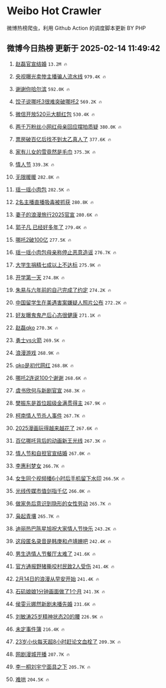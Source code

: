 # Weibo Hot Crawler 



微博热榜爬虫，利用 Github Action 的调度脚本更新 BY PHP 


## 微博今日热榜 更新于 2025-02-14 11:49:42 
1. [赵磊官宣结婚](https://s.weibo.com/weibo?q=%23%E8%B5%B5%E7%A3%8A%E5%AE%98%E5%AE%A3%E7%BB%93%E5%A9%9A%23&t=31&band_rank=1&Refer=top) `13.2M 🔥` 

1. [央视曝光卖惨主播骗人流水线](https://s.weibo.com/weibo?q=%23%E5%A4%AE%E8%A7%86%E6%9B%9D%E5%85%89%E5%8D%96%E6%83%A8%E4%B8%BB%E6%92%AD%E9%AA%97%E4%BA%BA%E6%B5%81%E6%B0%B4%E7%BA%BF%23&t=31&band_rank=2&Refer=top) `979.4K 🔥` 

1. [谢谢你哈尔滨](https://s.weibo.com/weibo?q=%23%E8%B0%A2%E8%B0%A2%E4%BD%A0%E5%93%88%E5%B0%94%E6%BB%A8%23&t=31&band_rank=3&Refer=top) `592.0K 🔥` 

1. [饺子说哪吒3很难突破哪吒2](https://s.weibo.com/weibo?q=%23%E9%A5%BA%E5%AD%90%E8%AF%B4%E5%93%AA%E5%90%923%E5%BE%88%E9%9A%BE%E7%AA%81%E7%A0%B4%E5%93%AA%E5%90%922%23&t=31&band_rank=4&Refer=top) `569.2K 🔥` 

1. [微信开放520元大额红包](https://s.weibo.com/weibo?q=%23%E5%BE%AE%E4%BF%A1%E5%BC%80%E6%94%BE520%E5%85%83%E5%A4%A7%E9%A2%9D%E7%BA%A2%E5%8C%85%23&t=31&band_rank=5&Refer=top) `530.4K 🔥` 

1. [两千万粉丝小网红母亲回应摆拍质疑](https://s.weibo.com/weibo?q=%23%E4%B8%A4%E5%8D%83%E4%B8%87%E7%B2%89%E4%B8%9D%E5%B0%8F%E7%BD%91%E7%BA%A2%E6%AF%8D%E4%BA%B2%E5%9B%9E%E5%BA%94%E6%91%86%E6%8B%8D%E8%B4%A8%E7%96%91%23&t=31&band_rank=6&Refer=top) `380.0K 🔥` 

1. [票房破百亿后找不到太乙真人了](https://s.weibo.com/weibo?q=%23%E7%A5%A8%E6%88%BF%E7%A0%B4%E7%99%BE%E4%BA%BF%E5%90%8E%E6%89%BE%E4%B8%8D%E5%88%B0%E5%A4%AA%E4%B9%99%E7%9C%9F%E4%BA%BA%E4%BA%86%23&t=31&band_rank=7&Refer=top) `377.6K 🔥` 

1. [家有儿女的雪竟然是毛巾](https://s.weibo.com/weibo?q=%23%E5%AE%B6%E6%9C%89%E5%84%BF%E5%A5%B3%E7%9A%84%E9%9B%AA%E7%AB%9F%E7%84%B6%E6%98%AF%E6%AF%9B%E5%B7%BE%23&t=31&band_rank=8&Refer=top) `375.3K 🔥` 

1. [情人节](https://s.weibo.com/weibo?q=%E6%83%85%E4%BA%BA%E8%8A%82&t=31&band_rank=9&Refer=top) `339.3K 🔥` 

1. [无限暖暖](https://s.weibo.com/weibo?q=%E6%97%A0%E9%99%90%E6%9A%96%E6%9A%96&t=31&band_rank=10&Refer=top) `282.8K 🔥` 

1. [瑶一瑶小肉包](https://s.weibo.com/weibo?q=%E7%91%B6%E4%B8%80%E7%91%B6%E5%B0%8F%E8%82%89%E5%8C%85&t=31&band_rank=11&Refer=top) `282.5K 🔥` 

1. [2名主播直播吸毒被抓获](https://s.weibo.com/weibo?q=%232%E5%90%8D%E4%B8%BB%E6%92%AD%E7%9B%B4%E6%92%AD%E5%90%B8%E6%AF%92%E8%A2%AB%E6%8A%93%E8%8E%B7%23&t=31&band_rank=12&Refer=top) `280.8K 🔥` 

1. [妻子的浪漫旅行2025官宣](https://s.weibo.com/weibo?q=%23%E5%A6%BB%E5%AD%90%E7%9A%84%E6%B5%AA%E6%BC%AB%E6%97%85%E8%A1%8C2025%E5%AE%98%E5%AE%A3%23&t=31&band_rank=13&Refer=top) `280.6K 🔥` 

1. [郭子凡 已经好多年了](https://s.weibo.com/weibo?q=%E9%83%AD%E5%AD%90%E5%87%A1%20%E5%B7%B2%E7%BB%8F%E5%A5%BD%E5%A4%9A%E5%B9%B4%E4%BA%86&t=31&band_rank=14&Refer=top) `279.4K 🔥` 

1. [哪吒2破100亿](https://s.weibo.com/weibo?q=%23%E5%93%AA%E5%90%922%E7%A0%B4100%E4%BA%BF%23&t=31&band_rank=15&Refer=top) `277.5K 🔥` 

1. [瑶一瑶小肉包母亲称停止恶意造谣](https://s.weibo.com/weibo?q=%23%E7%91%B6%E4%B8%80%E7%91%B6%E5%B0%8F%E8%82%89%E5%8C%85%E6%AF%8D%E4%BA%B2%E7%A7%B0%E5%81%9C%E6%AD%A2%E6%81%B6%E6%84%8F%E9%80%A0%E8%B0%A3%23&t=31&band_rank=16&Refer=top) `276.7K 🔥` 

1. [大学生捐精七成以上不达标](https://s.weibo.com/weibo?q=%23%E5%A4%A7%E5%AD%A6%E7%94%9F%E6%8D%90%E7%B2%BE%E4%B8%83%E6%88%90%E4%BB%A5%E4%B8%8A%E4%B8%8D%E8%BE%BE%E6%A0%87%23&t=31&band_rank=17&Refer=top) `275.9K 🔥` 

1. [开学第一天](https://s.weibo.com/weibo?q=%E5%BC%80%E5%AD%A6%E7%AC%AC%E4%B8%80%E5%A4%A9&t=31&band_rank=18&Refer=top) `274.8K 🔥` 

1. [朱易与六年前的自己完成了约定](https://s.weibo.com/weibo?q=%23%E6%9C%B1%E6%98%93%E4%B8%8E%E5%85%AD%E5%B9%B4%E5%89%8D%E7%9A%84%E8%87%AA%E5%B7%B1%E5%AE%8C%E6%88%90%E4%BA%86%E7%BA%A6%E5%AE%9A%23&t=31&band_rank=19&Refer=top) `274.2K 🔥` 

1. [中国留学生在美遇害案嫌疑人照片公布](https://s.weibo.com/weibo?q=%23%E4%B8%AD%E5%9B%BD%E7%95%99%E5%AD%A6%E7%94%9F%E5%9C%A8%E7%BE%8E%E9%81%87%E5%AE%B3%E6%A1%88%E5%AB%8C%E7%96%91%E4%BA%BA%E7%85%A7%E7%89%87%E5%85%AC%E5%B8%83%23&t=31&band_rank=20&Refer=top) `272.2K 🔥` 

1. [好友曝鬼鬼产后心态很健康](https://s.weibo.com/weibo?q=%23%E5%A5%BD%E5%8F%8B%E6%9B%9D%E9%AC%BC%E9%AC%BC%E4%BA%A7%E5%90%8E%E5%BF%83%E6%80%81%E5%BE%88%E5%81%A5%E5%BA%B7%23&t=31&band_rank=21&Refer=top) `271.1K 🔥` 

1. [赵磊qko](https://s.weibo.com/weibo?q=%E8%B5%B5%E7%A3%8Aqko&t=31&band_rank=22&Refer=top) `270.3K 🔥` 

1. [勇士vs火箭](https://s.weibo.com/weibo?q=%23%E5%8B%87%E5%A3%ABvs%E7%81%AB%E7%AE%AD%23&t=31&band_rank=23&Refer=top) `269.5K 🔥` 

1. [浪漫游戏](https://s.weibo.com/weibo?q=%E6%B5%AA%E6%BC%AB%E6%B8%B8%E6%88%8F&t=31&band_rank=24&Refer=top) `268.9K 🔥` 

1. [qko是初代网红](https://s.weibo.com/weibo?q=%23qko%E6%98%AF%E5%88%9D%E4%BB%A3%E7%BD%91%E7%BA%A2%23&t=31&band_rank=25&Refer=top) `268.8K 🔥` 

1. [哪吒2连说100个谢谢](https://s.weibo.com/weibo?q=%23%E5%93%AA%E5%90%922%E8%BF%9E%E8%AF%B4100%E4%B8%AA%E8%B0%A2%E8%B0%A2%23&t=31&band_rank=26&Refer=top) `268.6K 🔥` 

1. [虞书欣何与新剧官宣](https://s.weibo.com/weibo?q=%23%E8%99%9E%E4%B9%A6%E6%AC%A3%E4%BD%95%E4%B8%8E%E6%96%B0%E5%89%A7%E5%AE%98%E5%AE%A3%23&t=31&band_rank=27&Refer=top) `268.3K 🔥` 

1. [樊振东是首位超级金满贯得主](https://s.weibo.com/weibo?q=%23%E6%A8%8A%E6%8C%AF%E4%B8%9C%E6%98%AF%E9%A6%96%E4%BD%8D%E8%B6%85%E7%BA%A7%E9%87%91%E6%BB%A1%E8%B4%AF%E5%BE%97%E4%B8%BB%23&t=31&band_rank=28&Refer=top) `267.9K 🔥` 

1. [柯南情人节杀人事件](https://s.weibo.com/weibo?q=%E6%9F%AF%E5%8D%97%E6%83%85%E4%BA%BA%E8%8A%82%E6%9D%80%E4%BA%BA%E4%BA%8B%E4%BB%B6&t=31&band_rank=29&Refer=top) `267.7K 🔥` 

1. [2025漫画玩得越来越花了](https://s.weibo.com/weibo?q=2025%E6%BC%AB%E7%94%BB%E7%8E%A9%E5%BE%97%E8%B6%8A%E6%9D%A5%E8%B6%8A%E8%8A%B1%E4%BA%86&t=31&band_rank=30&Refer=top) `267.6K 🔥` 

1. [百亿哪吒背后的动画新王光线](https://s.weibo.com/weibo?q=%23%E7%99%BE%E4%BA%BF%E5%93%AA%E5%90%92%E8%83%8C%E5%90%8E%E7%9A%84%E5%8A%A8%E7%94%BB%E6%96%B0%E7%8E%8B%E5%85%89%E7%BA%BF%23&t=31&band_rank=31&Refer=top) `267.3K 🔥` 

1. [情人节和自担官宣结婚](https://s.weibo.com/weibo?q=%E6%83%85%E4%BA%BA%E8%8A%82%E5%92%8C%E8%87%AA%E6%8B%85%E5%AE%98%E5%AE%A3%E7%BB%93%E5%A9%9A&t=31&band_rank=32&Refer=top) `267.0K 🔥` 

1. [李惠利梦女](https://s.weibo.com/weibo?q=%23%E6%9D%8E%E6%83%A0%E5%88%A9%E6%A2%A6%E5%A5%B3%23&t=31&band_rank=33&Refer=top) `266.7K 🔥` 

1. [女生同个视频播6小时后手机留下水印](https://s.weibo.com/weibo?q=%23%E5%A5%B3%E7%94%9F%E5%90%8C%E4%B8%AA%E8%A7%86%E9%A2%91%E6%92%AD6%E5%B0%8F%E6%97%B6%E5%90%8E%E6%89%8B%E6%9C%BA%E7%95%99%E4%B8%8B%E6%B0%B4%E5%8D%B0%23&t=31&band_rank=34&Refer=top) `266.5K 🔥` 

1. [光线传媒市值剑指千亿](https://s.weibo.com/weibo?q=%23%E5%85%89%E7%BA%BF%E4%BC%A0%E5%AA%92%E5%B8%82%E5%80%BC%E5%89%91%E6%8C%87%E5%8D%83%E4%BA%BF%23&t=31&band_rank=35&Refer=top) `266.0K 🔥` 

1. [做家务后意识到隐形的女性劳动](https://s.weibo.com/weibo?q=%23%E5%81%9A%E5%AE%B6%E5%8A%A1%E5%90%8E%E6%84%8F%E8%AF%86%E5%88%B0%E9%9A%90%E5%BD%A2%E7%9A%84%E5%A5%B3%E6%80%A7%E5%8A%B3%E5%8A%A8%23&t=31&band_rank=36&Refer=top) `265.7K 🔥` 

1. [枭起青壤](https://s.weibo.com/weibo?q=%E6%9E%AD%E8%B5%B7%E9%9D%92%E5%A3%A4&t=31&band_rank=37&Refer=top) `265.7K 🔥` 

1. [迪丽热巴陈星旭祝大家情人节快乐](https://s.weibo.com/weibo?q=%23%E8%BF%AA%E4%B8%BD%E7%83%AD%E5%B7%B4%E9%99%88%E6%98%9F%E6%97%AD%E7%A5%9D%E5%A4%A7%E5%AE%B6%E6%83%85%E4%BA%BA%E8%8A%82%E5%BF%AB%E4%B9%90%23&t=31&band_rank=38&Refer=top) `243.2K 🔥` 

1. [这段匿名录音是韩庚和卢靖姗吧](https://s.weibo.com/weibo?q=%E8%BF%99%E6%AE%B5%E5%8C%BF%E5%90%8D%E5%BD%95%E9%9F%B3%E6%98%AF%E9%9F%A9%E5%BA%9A%E5%92%8C%E5%8D%A2%E9%9D%96%E5%A7%97%E5%90%A7&t=31&band_rank=39&Refer=top) `242.4K 🔥` 

1. [男生选情人节餐厅太难了](https://s.weibo.com/weibo?q=%23%E7%94%B7%E7%94%9F%E9%80%89%E6%83%85%E4%BA%BA%E8%8A%82%E9%A4%90%E5%8E%85%E5%A4%AA%E9%9A%BE%E4%BA%86%23&t=31&band_rank=40&Refer=top) `241.6K 🔥` 

1. [官方通报野猪撕咬村民致2人受伤](https://s.weibo.com/weibo?q=%23%E5%AE%98%E6%96%B9%E9%80%9A%E6%8A%A5%E9%87%8E%E7%8C%AA%E6%92%95%E5%92%AC%E6%9D%91%E6%B0%91%E8%87%B42%E4%BA%BA%E5%8F%97%E4%BC%A4%23&t=31&band_rank=41&Refer=top) `241.4K 🔥` 

1. [2月14日的浪漫从早安开始](https://s.weibo.com/weibo?q=%232%E6%9C%8814%E6%97%A5%E7%9A%84%E6%B5%AA%E6%BC%AB%E4%BB%8E%E6%97%A9%E5%AE%89%E5%BC%80%E5%A7%8B%23&t=31&band_rank=42&Refer=top) `241.4K 🔥` 

1. [石矶娘娘1分钟画面做了1个月](https://s.weibo.com/weibo?q=%23%E7%9F%B3%E7%9F%B6%E5%A8%98%E5%A8%981%E5%88%86%E9%92%9F%E7%94%BB%E9%9D%A2%E5%81%9A%E4%BA%861%E4%B8%AA%E6%9C%88%23&t=31&band_rank=43&Refer=top) `241.3K 🔥` 

1. [侯雯元娜然新剧未播先婚](https://s.weibo.com/weibo?q=%E4%BE%AF%E9%9B%AF%E5%85%83%E5%A8%9C%E7%84%B6%E6%96%B0%E5%89%A7%E6%9C%AA%E6%92%AD%E5%85%88%E5%A9%9A&t=31&band_rank=44&Refer=top) `231.6K 🔥` 

1. [刘敏涛25岁精神状态20的腰](https://s.weibo.com/weibo?q=%E5%88%98%E6%95%8F%E6%B6%9B25%E5%B2%81%E7%B2%BE%E7%A5%9E%E7%8A%B6%E6%80%8120%E7%9A%84%E8%85%B0&t=31&band_rank=45&Refer=top) `226.9K 🔥` 

1. [未定事件簿](https://s.weibo.com/weibo?q=%E6%9C%AA%E5%AE%9A%E4%BA%8B%E4%BB%B6%E7%B0%BF&t=31&band_rank=46&Refer=top) `216.4K 🔥` 

1. [23岁小伙每天超8小时赶论文血栓了](https://s.weibo.com/weibo?q=%2323%E5%B2%81%E5%B0%8F%E4%BC%99%E6%AF%8F%E5%A4%A9%E8%B6%858%E5%B0%8F%E6%97%B6%E8%B5%B6%E8%AE%BA%E6%96%87%E8%A1%80%E6%A0%93%E4%BA%86%23&t=31&band_rank=47&Refer=top) `209.3K 🔥` 

1. [网剧漫城开播](https://s.weibo.com/weibo?q=%23%E7%BD%91%E5%89%A7%E6%BC%AB%E5%9F%8E%E5%BC%80%E6%92%AD%23&t=31&band_rank=48&Refer=top) `207.7K 🔥` 

1. [李一桐刘宇宁面具之下](https://s.weibo.com/weibo?q=%23%E6%9D%8E%E4%B8%80%E6%A1%90%E5%88%98%E5%AE%87%E5%AE%81%E9%9D%A2%E5%85%B7%E4%B9%8B%E4%B8%8B%23&t=31&band_rank=49&Refer=top) `205.7K 🔥` 

1. [难哄](https://s.weibo.com/weibo?q=%E9%9A%BE%E5%93%84&t=31&band_rank=50&Refer=top) `204.5K 🔥` 

